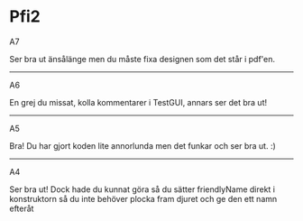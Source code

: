 # Pfi2

A7

Ser bra ut änsålänge men du måste fixa designen som det står i pdf'en.

----

A6

En grej du missat, kolla kommentarer i TestGUI, annars ser det bra ut!

----

A5

Bra! Du har gjort koden lite annorlunda men det funkar och ser bra ut. :)


----

A4

Ser bra ut! Dock hade du kunnat göra så du sätter friendlyName direkt i konstruktorn så du inte behöver plocka fram djuret och ge den ett namn efteråt
